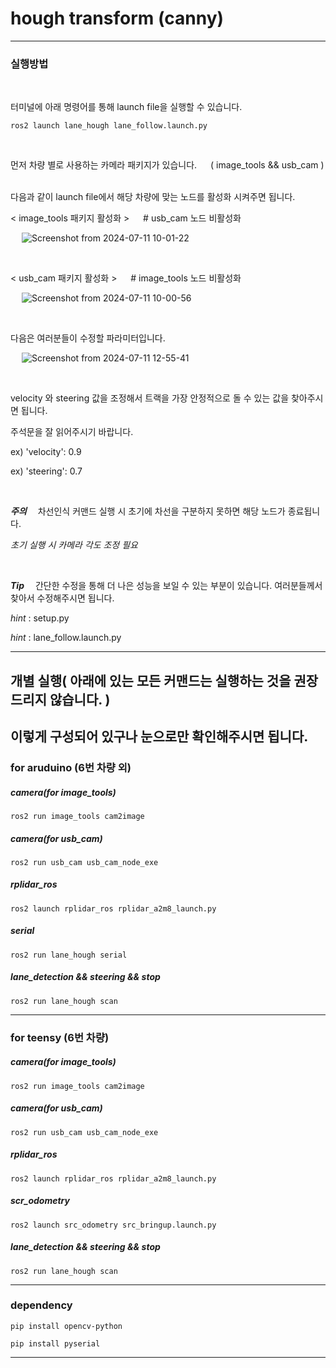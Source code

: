 # **hough transform (canny)**

---
### 실행방법

&emsp;
&emsp;
&emsp;

터미널에 아래 명령어를 통해 launch file을 실행할 수 있습니다.
&emsp;

    ros2 launch lane_hough lane_follow.launch.py
    
&emsp;

먼저 차량 별로 사용하는 카메라 패키지가 있습니다. &emsp; ( image_tools && usb_cam )
&emsp;

다음과 같이 launch file에서 해당 차량에 맞는 노드를 활성화 시켜주면 됩니다.
&emsp;
&emsp;

< image_tools 패키지 활성화 >  &emsp; # usb_cam 노드 비활성화 

&emsp;
![Screenshot from 2024-07-11 10-01-22](https://github.com/RLmodel/RLCar_arudino/assets/151706131/9d53dc0d-43d0-42f0-b965-dd4bc84b1f90)

&emsp;
&emsp;

< usb_cam 패키지 활성화 >  &emsp; # image_tools 노드 비활성화 

&emsp;
![Screenshot from 2024-07-11 10-00-56](https://github.com/RLmodel/RLCar_arudino/assets/151706131/96a495ed-cd80-49ec-8397-424c15fa77a9)

&emsp;
&emsp;


다음은 여러분들이 수정할 파라미터입니다.

&emsp;
![Screenshot from 2024-07-11 12-55-41](https://github.com/RLmodel/RLCar_arudino/assets/151706131/50d2e808-9c2d-43e9-b4f2-613b4d5a52c2)

&emsp;
&emsp;

velocity 와 steering 값을 조정해서 트랙을 가장 안정적으로 돌 수 있는 값을 찾아주시면 됩니다.

주석문을 잘 읽어주시기 바랍니다.

ex) 'velocity': 0.9

ex) 'steering': 0.7

&emsp;



***주의*** &emsp;차선인식 커맨드 실행 시 초기에 차선을 구분하지 못하면 해당 노드가 종료됩니다.

*초기 실행 시 카메라 각도 조정 필요*

&emsp;

***Tip*** &emsp;간단한 수정을 통해 더 나은 성능을 보일 수 있는 부분이 있습니다. 여러분들께서 찾아서 수정해주시면 됩니다.

*hint* : setup.py

*hint* : lane_follow.launch.py





--- 
## 개별 실행( 아래에 있는 모든 커맨드는 실행하는 것을 권장드리지 않습니다. )
## 이렇게 구성되어 있구나 눈으로만 확인해주시면 됩니다.

### for aruduino (6번 차량 외)



##### **camera(for image_tools)**
    ros2 run image_tools cam2image 
    
##### **camera(for usb_cam)**
    ros2 run usb_cam usb_cam_node_exe
    
##### **rplidar_ros**
    ros2 launch rplidar_ros rplidar_a2m8_launch.py
    
##### **serial**
    ros2 run lane_hough serial
    
##### **lane_detection && steering && stop**
    ros2 run lane_hough scan




---
### for teensy (6번 차량)


##### **camera(for image_tools)**
    ros2 run image_tools cam2image                   
##### **camera(for usb_cam)**
    ros2 run usb_cam usb_cam_node_exe                 
##### **rplidar_ros**
    ros2 launch rplidar_ros rplidar_a2m8_launch.py           
##### **scr_odometry**
    ros2 launch src_odometry src_bringup.launch.py              
##### **lane_detection && steering && stop**
    ros2 run lane_hough scan

  


  
---


### dependency

    pip install opencv-python

    pip install pyserial

---




